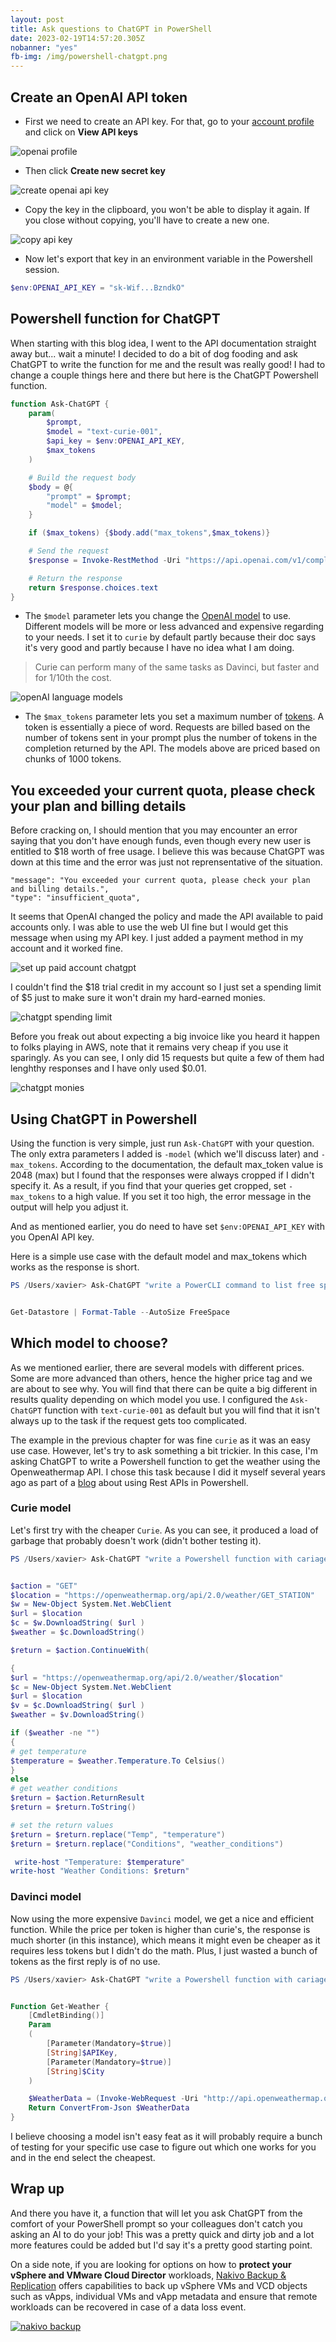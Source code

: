 ```yaml
---
layout: post
title: Ask questions to ChatGPT in PowerShell
date: 2023-02-19T14:57:20.305Z
nobanner: "yes"
fb-img: /img/powershell-chatgpt.png
---
```


## Create an OpenAI API token

* First we need to create an API key. For that, go to your [account profile](https://platform.openai.com/account/billing/overview) and click on **View API keys**

![openai profile](/img/2023-01-25-13-36-46.png)

* Then click **Create new secret key**

![create openai api key](/img/2023-01-25-13-37-17.png)

* Copy the key in the clipboard, you won't be able to display it again. If you close without copying, you'll have to create a new one.

![copy api key](/img/2023-01-25-13-38-05.png)

* Now let's export that key in an environment variable in the Powershell session.

``` Powershell
$env:OPENAI_API_KEY = "sk-Wif...BzndkO"
```

## Powershell function for ChatGPT

When starting with this blog idea, I went to the API documentation straight away but... wait a minute! I decided to do a bit of dog fooding and ask ChatGPT to write the function for me and the result was really good! I had to change a couple things here and there but here is the ChatGPT Powershell function.

``` Powershell
function Ask-ChatGPT {
    param(
        $prompt,
        $model = "text-curie-001",
        $api_key = $env:OPENAI_API_KEY,
        $max_tokens
    )

    # Build the request body
    $body = @{
        "prompt" = $prompt;
        "model" = $model;
    }

    if ($max_tokens) {$body.add("max_tokens",$max_tokens)}

    # Send the request
    $response = Invoke-RestMethod -Uri "https://api.openai.com/v1/completions" -Method Post -Headers @{ "Authorization" = "Bearer $api_key";"Content-Type" = "application/json" } -Body (ConvertTo-Json $body)

    # Return the response
    return $response.choices.text
}
```

* The `$model` parameter lets you change the [OpenAI model](https://beta.openai.com/docs/models/overview) to use. Different models will be more or less advanced and expensive regarding to your needs. I set it to `curie` by default partly because their doc says it's very good and partly because I have no idea what I am doing.

>Curie can perform many of the same tasks as Davinci, but faster and for 1/10th the cost.

![openAI language models](/img/2023-01-25-15-03-05.png)

* The `$max_tokens` parameter lets you set a maximum number of [tokens](https://openai.com/api/pricing/#faq-token). A token is essentially a piece of word. Requests are billed based on the number of tokens sent in your prompt plus the number of tokens in the completion returned by the API. The models above are priced based on chunks of 1000 tokens.

## You exceeded your current quota, please check your plan and billing details

Before cracking on, I should mention that you may encounter an error saying that you don't have enough funds, even though every new user is entitled to $18 worth of free usage. I believe this was because ChatGPT was down at this time and the error was just not reprensentative of the situation.

```
"message": "You exceeded your current quota, please check your plan and billing details.",
"type": "insufficient_quota",
```

It seems that OpenAI changed the policy and made the API available to paid accounts only. I was able to use the web UI fine but I would get this message when using my API key. I just added a payment method in my account and it worked fine.

![set up paid account chatgpt](/img/SCR-20230219-jkv.png)

I couldn't find the $18 trial credit in my account so I just set a spending limit of $5 just to make sure it won't drain my hard-earned monies.

![chatgpt spending limit](/img/2023-02-19-15-31-20.png)

Before you freak out about expecting a big invoice like you heard it happen to folks playing in AWS, note that it remains very cheap if you use it sparingly. As you can see, I only did 15 requests but quite a few of them had lenghthy responses and I have only used $0.01.

![chatgpt monies](/img/SCR-20230219-lay.png)

## Using ChatGPT in Powershell

Using the function is very simple, just run `Ask-ChatGPT` with your question. The only extra parameters I added is `-model` (which we'll discuss later) and `-max_tokens`. According to the documentation, the default max_token value is 2048 (max) but I found that the responses were always cropped if I didn't specify it. As a result, if you find that your queries get cropped, set `-max_tokens` to a high value. If you set it too high, the error message in the output will help you adjust it.

And as mentioned earlier, you do need to have set `$env:OPENAI_API_KEY` with you OpenAI API key.

Here is a simple use case with the default model and max_tokens which works as the response is short.

``` powershell
PS /Users/xavier> Ask-ChatGPT "write a PowerCLI command to list free space on all datastores as a table"


Get-Datastore | Format-Table --AutoSize FreeSpace
```

## Which model to choose?

As we mentioned earlier, there are several models with different prices. Some are more advanced than others, hence the higher price tag and we are about to see why. You will find that there can be quite a big different in results quality depending on which model you use. I configured the `Ask-ChatGPT` function with `text-curie-001` as default but you will find that it isn't always up to the task if the request gets too complicated. 

The example in the previous chapter for was fine `curie` as it was an easy use case. However, let's try to ask something a bit trickier. In this case, I'm asking ChatGPT to write a Powershell function to get the weather using the Openweathermap API. I chose this task because I did it myself several years ago as part of a [blog](https://www.bdrsuite.com/blog/powershell-functions-to-leverage-a-rest-api/) about using Rest APIs in Powershell.

### Curie model

Let's first try with the cheaper `Curie`. As you can see, it produced a load of garbage that probably doesn't work (didn't bother testing it). 

``` Powershell
PS /Users/xavier> Ask-ChatGPT "write a Powershell function with cariage return to get the weather using the openweathermap API" -max_tokens 2020


$action = "GET"
$location = "https://openweathermap.org/api/2.0/weather/GET_STATION"
$w = New-Object System.Net.WebClient
$url = $location
$c = $w.DownloadString( $url )
$weather = $c.DownloadString()

$return = $action.ContinueWith(

{
$url = "https://openweathermap.org/api/2.0/weather/$location"
$c = New-Object System.Net.WebClient
$url = $location
$v = $c.DownloadString( $url )
$weather = $v.DownloadString()

if ($weather -ne "")
{
# get temperature
$temperature = $weather.Temperature.To Celsius()
}
else
# get weather conditions
$return = $action.ReturnResult
$return = $return.ToString()

# set the return values
$return = $return.replace("Temp", "temperature")
$return = $return.replace("Conditions", "weather_conditions")

 write-host "Temperature: $temperature"
write-host "Weather Conditions: $return"
```

### Davinci model

Now using the more expensive `Davinci` model, we get a nice and efficient function. While the price per token is higher than curie's, the response is much shorter (in this instance), which means it might even be cheaper as it requires less tokens but I didn't do the math. Plus, I just wasted a bunch of tokens as the first reply is of no use. 

``` Powershell
PS /Users/xavier> Ask-ChatGPT "write a Powershell function with cariage return to get the weather using the openweathermap API" -max_tokens 2020 -model "text-davinci-003"


Function Get-Weather {
    [CmdletBinding()]
    Param
    (
        [Parameter(Mandatory=$true)]
        [String]$APIKey,
        [Parameter(Mandatory=$true)]
        [String]$City
    )

    $WeatherData = (Invoke-WebRequest -Uri "http://api.openweathermap.org/data/2.5/weather?q=$City&APPID=$APIKey").Content
    Return ConvertFrom-Json $WeatherData
}
```

I believe choosing a model isn't easy feat as it will probably require a bunch of testing for your specific use case to figure out which one works for you and in the end select the cheapest.

## Wrap up

And there you have it, a function that will let you ask ChatGPT from the comfort of your PowerShell prompt so your colleagues don't catch you asking an AI to do your job! This was a pretty quick and dirty job and a lot more features could be added but I'd say it's a pretty good starting point.

On a side note, if you are looking for options on how to **protect your vSphere and VMware Cloud Director** workloads, [Nakivo Backup & Replication](https://www.nakivo.com/) offers capabilities to back up vSphere VMs and VCD objects such as vApps, individual VMs and vApp metadata and ensure that remote workloads can be recovered in case of a data loss event.

[![nakivo backup](/img/2022-10-26-13-45-41.png)](https://www.nakivo.com)
